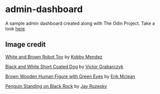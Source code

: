 # admin-dashboard
A sample admin dashboard created along with The Odin Project. Take a look [here](https://triangular100.github.io/admin-dashboard/).

## Image credit
[White and Brown Robot Toy](https://unsplash.com/photos/white-and-brown-robot-toy-d0oYF8hm4GI?utm_content=creditCopyText&utm_medium=referral&utm_source=unsplash) by [Kobby Mendez](https://unsplash.com/@kobbymendez?utm_content=creditCopyText&utm_medium=referral&utm_source=unsplash)

[Black and White Short Coated Dog](https://unsplash.com/photos/black-and-white-short-coated-dog-N04FIfHhv_k?utm_content=creditCopyText&utm_medium=referral&utm_source=unsplash) by [Victor Grabarczyk](https://unsplash.com/@victor_vector?utm_content=creditCopyText&utm_medium=referral&utm_source=unsplash)

[Brown Wooden Human Figure with Green Eyes](https://unsplash.com/photos/brown-wooden-human-figure-with-green-eyes-M6YjPHcIH8A?utm_content=creditCopyText&utm_medium=referral&utm_source=unsplash) by [Erik Mclean](https://unsplash.com/@introspectivedsgn?utm_content=creditCopyText&utm_medium=referral&utm_source=unsplash)

[Penguin Standing on Black Rock](https://unsplash.com/photos/penguin-standing-on-black-rock-9zTafGVsv-c?utm_content=creditCopyText&utm_medium=referral&utm_source=unsplash) by [Jay Ruzesky](https://unsplash.com/@wolsenburg?utm_content=creditCopyText&utm_medium=referral&utm_source=unsplash)
